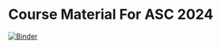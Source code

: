 # Course Material For ASC 2024

[![Binder](https://mybinder.org/badge_logo.svg)](https://mybinder.org/v2/gh/rdno/asc2024course/HEAD)
